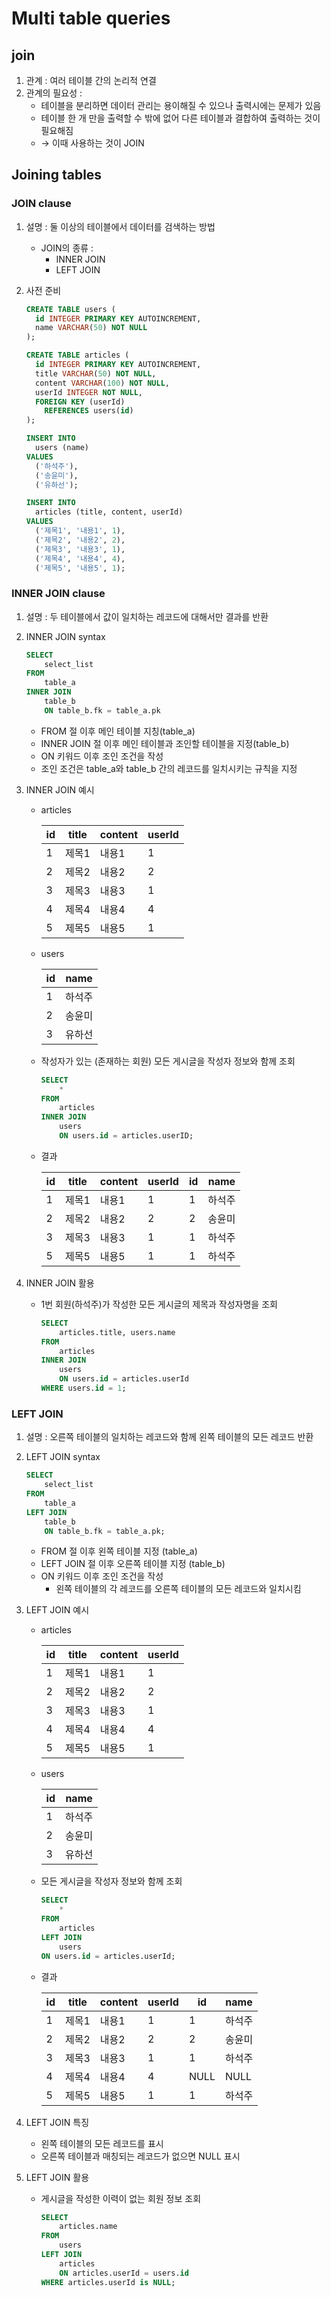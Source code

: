 # Multi table queries

## join

1. 관계 : 여러 테이블 간의 논리적 연결
2. 관계의 필요성 :
    - 테이블을 분리하면 데이터 관리는 용이해질 수 있으나 출력시에는 문제가 있음
    - 테이블 한 개 만을 출력할 수 밖에 없어 다른 테이블과 결합하여 출력하는 것이 필요해짐
    - → 이때 사용하는 것이 JOIN

## Joining tables

### JOIN clause

1. 설명 : 둘 이상의 테이블에서 데이터를 검색하는 방법
    - JOIN의 종류 :
        - INNER JOIN
        - LEFT JOIN
2. 사전 준비
    
    ```sql
    CREATE TABLE users (
      id INTEGER PRIMARY KEY AUTOINCREMENT,
      name VARCHAR(50) NOT NULL
    );
    
    CREATE TABLE articles (
      id INTEGER PRIMARY KEY AUTOINCREMENT,
      title VARCHAR(50) NOT NULL,
      content VARCHAR(100) NOT NULL,
      userId INTEGER NOT NULL,
      FOREIGN KEY (userId) 
        REFERENCES users(id)
    );
    
    INSERT INTO 
      users (name)
    VALUES 
      ('하석주'),
      ('송윤미'),
      ('유하선');
    
    INSERT INTO
      articles (title, content, userId)
    VALUES 
      ('제목1', '내용1', 1),
      ('제목2', '내용2', 2),
      ('제목3', '내용3', 1),
      ('제목4', '내용4', 4),
      ('제목5', '내용5', 1);
    ```
    

### INNER JOIN clause

1. 설명 : 두 테이블에서 값이 일치하는 레코드에 대해서만 결과를 반환
2. INNER JOIN syntax
    
    ```sql
    SELECT
    	select_list
    FROM 
    	table_a
    INNER JOIN
    	table_b
    	ON table_b.fk = table_a.pk
    ```
    
    - FROM 절 이후 메인 테이블 지칭(table_a)
    - INNER JOIN 절 이후 메인 테이블과 조인할 테이블을 지정(table_b)
    - ON 키워드 이후 조인 조건을 작성
    - 조인 조건은 table_a와 table_b 간의 레코드를 일치시키는 규칙을 지정
3. INNER JOIN 예시
    - articles
        
        
        | id | title | content | userId |
        | --- | --- | --- | --- |
        | 1 | 제목1 | 내용1 | 1 |
        | 2 | 제목2 | 내용2 | 2 |
        | 3 | 제목3 | 내용3 | 1 |
        | 4 | 제목4 | 내용4 | 4 |
        | 5 | 제목5 | 내용5 | 1 |
    - users
        
        
        | id | name |
        | --- | --- |
        | 1 | 하석주 |
        | 2 | 송윤미 |
        | 3 | 유하선 |
    - 작성자가 있는 (존재하는 회원) 모든 게시글을 작성자 정보와 함께 조회
        
        ```sql
        SELECT
        	*
        FROM
        	articles
        INNER JOIN
        	users
        	ON users.id = articles.userID;
        ```
        
    - 결과
        
        
        | id | title | content | userId | id | name |
        | --- | --- | --- | --- | --- | --- |
        | 1 | 제목1 | 내용1 | 1 | 1 | 하석주 |
        | 2 | 제목2 | 내용2 | 2 | 2 | 송윤미 |
        | 3 | 제목3 | 내용3 | 1 | 1 | 하석주 |
        | 5 | 제목5 | 내용5 | 1 | 1 | 하석주 |
4. INNER JOIN 활용
    - 1번 회원(하석주)가 작성한 모든 게시글의 제목과 작성자명을 조회
        
        ```sql
        SELECT
        	articles.title, users.name
        FROM
        	articles
        INNER JOIN
        	users
        	ON users.id = articles.userId
        WHERE users.id = 1;
        ```
        

### LEFT JOIN

1. 설명 : 오른쪽 테이블의 일치하는 레코드와 함께 왼쪽 테이블의 모든 레코드 반환
2. LEFT JOIN syntax
    
    ```sql
    SELECT
    	select_list
    FROM
    	table_a
    LEFT JOIN
    	table_b
    	ON table_b.fk = table_a.pk;
    ```
    
    - FROM 절 이후 왼쪽 테이블 지정 (table_a)
    - LEFT JOIN 절 이후 오른쪽 테이블 지정 (table_b)
    - ON 키워드 이후 조인 조건을 작성
        - 왼쪽 테이블의 각 레코드를 오른쪽 테이블의 모든 레코드와 일치시킴
3. LEFT JOIN 예시
    - articles
        
        
        | id | title | content | userId |
        | --- | --- | --- | --- |
        | 1 | 제목1 | 내용1 | 1 |
        | 2 | 제목2 | 내용2 | 2 |
        | 3 | 제목3 | 내용3 | 1 |
        | 4 | 제목4 | 내용4 | 4 |
        | 5 | 제목5 | 내용5 | 1 |
    - users
        
        
        | id | name |
        | --- | --- |
        | 1 | 하석주 |
        | 2 | 송윤미 |
        | 3 | 유하선 |
    - 모든 게시글을 작성자 정보와 함께 조회
        
        ```sql
        SELECT
        	*
        FROM
        	articles
        LEFT JOIN
        	users
        ON users.id = articles.userId;
        ```
        
    - 결과
        
        
        | id | title | content | userId | id | name |
        | --- | --- | --- | --- | --- | --- |
        | 1 | 제목1 | 내용1 | 1 | 1 | 하석주 |
        | 2 | 제목2 | 내용2 | 2 | 2 | 송윤미 |
        | 3 | 제목3 | 내용3 | 1 | 1 | 하석주 |
        | 4 | 제목4 | 내용4 | 4 | NULL | NULL |
        | 5 | 제목5 | 내용5 | 1 | 1 | 하석주 |
4. LEFT JOIN 특징
    - 왼쪽 테이블의 모든 레코드를 표시
    - 오른쪽 테이블과 매칭되는 레코드가 없으면 NULL 표시
5. LEFT JOIN 활용
    - 게시글을 작성한 이력이 없는 회원 정보 조회
        
        ```sql
        SELECT
        	articles.name
        FROM
        	users
        LEFT JOIN
        	articles
        	ON articles.userId = users.id
        WHERE articles.userId is NULL;
        ```